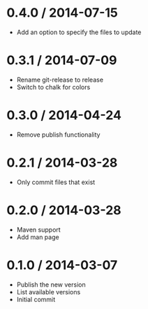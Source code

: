 
0.4.0 / 2014-07-15
==================

 * Add an option to specify the files to update

0.3.1 / 2014-07-09
==================

 * Rename git-release to release
 * Switch to chalk for colors

0.3.0 / 2014-04-24
==================

 * Remove publish functionality

0.2.1 / 2014-03-28
==================

 * Only commit files that exist

0.2.0 / 2014-03-28
==================

 * Maven support
 * Add man page

0.1.0 / 2014-03-07
==================

 * Publish the new version
 * List available versions
 * Initial commit
